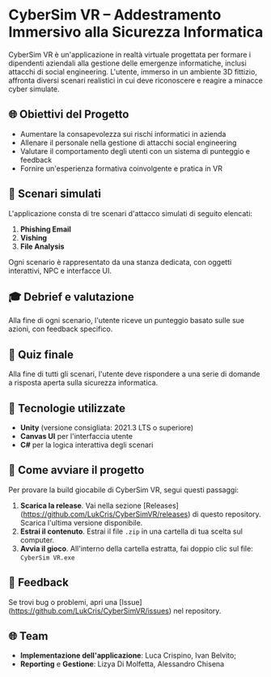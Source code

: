 # CyberSim VR – Addestramento Immersivo alla Sicurezza Informatica

CyberSim VR è un'applicazione in realtà virtuale progettata per formare i dipendenti aziendali alla gestione delle emergenze informatiche, inclusi attacchi di social engineering. L'utente, immerso in un ambiente 3D fittizio, affronta diversi scenari realistici in cui deve riconoscere e reagire a minacce cyber simulate.

## 🌐 Obiettivi del Progetto
- Aumentare la consapevolezza sui rischi informatici in azienda
- Allenare il personale nella gestione di attacchi social engineering
- Valutare il comportamento degli utenti con un sistema di punteggio e feedback
- Fornire un'esperienza formativa coinvolgente e pratica in VR

## 📂 Scenari simulati
L'applicazione consta di tre scenari d'attacco simulati di seguito elencati:
1. **Phishing Email**
2. **Vishing**
3. **File Analysis**

Ogni scenario è rappresentato da una stanza dedicata, con oggetti interattivi, NPC e interfacce UI.

## 🎓 Debrief e valutazione
Alla fine di ogni scenario, l'utente riceve un punteggio basato sulle sue azioni, con feedback specifico.

## 📝 Quiz finale
Alla fine di tutti gli scenari, l'utente deve rispondere a una serie di domande a risposta aperta sulla sicurezza informatica.

## 📅 Tecnologie utilizzate
- **Unity** (versione consigliata: 2021.3 LTS o superiore)
- **Canvas UI** per l'interfaccia utente
- **C#** per la logica interattiva degli scenari

## 🚀 Come avviare il progetto
Per provare la build giocabile di CyberSim VR, segui questi passaggi:
1. **Scarica la release**. Vai nella sezione [Releases] (https://github.com/LukCris/CyberSimVR/releases) di questo repository. Scarica l'ultima versione disponibile.
2. **Estrai il contenuto**. Estrai il file `.zip` in una cartella di tua scelta sul computer.
3.  **Avvia il gioco**. All'interno della cartella estratta, fai doppio clic sul file: `CyberSim VR.exe`

## 📩 Feedback
Se trovi bug o problemi, apri una [Issue] (https://github.com/LukCris/CyberSimVR/issues) nel repository.

## 🌐 Team
- **Implementazione dell'applicazione**: Luca Crispino, Ivan Belvito;
- **Reporting** e **Gestione**: Lizya Di Molfetta, Alessandro Chisena
